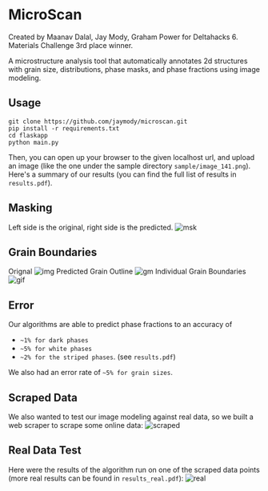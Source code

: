 # MicroScan
Created by Maanav Dalal, Jay Mody, Graham Power for Deltahacks 6. Materials Challenge 3rd place winner.

A microstructure analysis tool that automatically annotates 2d structures with grain size, distributions, phase masks, and phase fractions using image modeling.

## Usage
```
git clone https://github.com/jaymody/microscan.git
pip install -r requirements.txt
cd flaskapp
python main.py
```
Then, you can open up your browser to the given localhost url, and upload an image (like the one under the sample directory `sample/image_141.png`). Here's a summary of our results (you can find the full list of results in `results.pdf`).

## Masking
Left side is the original, right side is the predicted.
![msk](sample/result.png)

## Grain Boundaries
Orignal
![img](sample/image_141.png)
Predicted Grain Outline
![gm](sample/grain_mask.png)
Individual Grain Boundaries
![gif](sample/ouput.gif)

## Error
Our algorithms are able to predict phase fractions to an accuracy of 
- `~1% for dark phases`
- `~5% for white phases`
- `~2% for the striped phases`.
(see `results.pdf`)

We also had an error rate of `~5% for grain sizes`.

## Scraped Data
We also wanted to test our image modeling against real data, so we built a web scraper to scrape some online data:
![scraped](sample/screen.gif)

## Real Data Test
Here were the results of the algorithm run on one of the scraped data points (more real results can be found in `results_real.pdf`):
![real](sample/real_sample.png)

